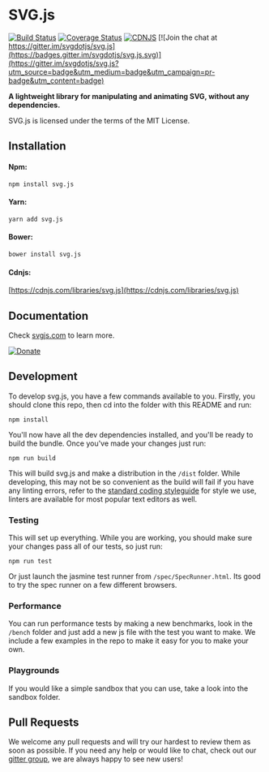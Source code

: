 # SVG.js

[![Build Status](https://travis-ci.org/svgdotjs/svg.js.svg?branch=master)](https://travis-ci.org/svgdotjs/svg.js)
[![Coverage Status](https://coveralls.io/repos/github/svgdotjs/svg.js/badge.svg?branch=master)](https://coveralls.io/github/svgdotjs/svg.js?branch=master)
[![CDNJS](https://img.shields.io/cdnjs/v/svg.js.svg)](https://cdnjs.com/libraries/svg.js)
[![Join the chat at https://gitter.im/svgdotjs/svg.js](https://badges.gitter.im/svgdotjs/svg.js.svg)](https://gitter.im/svgdotjs/svg.js?utm_source=badge&utm_medium=badge&utm_campaign=pr-badge&utm_content=badge)

__A lightweight library for manipulating and animating SVG, without any dependencies.__

SVG.js is licensed under the terms of the MIT License.

## Installation

#### Npm:

`npm install svg.js`

#### Yarn:

`yarn add svg.js`


#### Bower:

`bower install svg.js`

#### Cdnjs:

[https://cdnjs.com/libraries/svg.js](https://cdnjs.com/libraries/svg.js)

## Documentation
Check [svgjs.com](https://svgjs.com) to learn more.

[![Donate](https://img.shields.io/badge/Donate-PayPal-green.svg)](https://www.paypal.com/cgi-bin/webscr?cmd=_donations&business=pay%40woutfierens.com&lc=US&item_name=SVG.JS&currency_code=EUR&bn=PP-DonationsBF%3Abtn_donate_74x21.png%3ANonHostedGuest)

## Development

To develop svg.js, you have a few commands available to you. Firstly, you should clone this repo, then cd into the folder with this README and run:

    npm install

You'll now have all the dev dependencies installed, and you'll be ready to build the bundle. Once you've made your changes just run:

    npm run build

This will build svg.js and make a distribution in the `/dist` folder. While developing, this may not be so convenient as the build will fail if you have any linting errors, refer to the [standard coding styleguide](https://standardjs.com/) for style we use, linters are available for most popular text editors as well.

### Testing

This will set up everything. While you are working, you should make sure your changes pass all of our tests, so just run:

    npm run test

Or just launch the jasmine test runner from `/spec/SpecRunner.html`. Its good to try the spec runner on a few different browsers.

### Performance

You can run performance tests by making a new benchmarks, look in the `/bench` folder and just add a new js file with the test you want to make. We include a few examples in the repo to make it easy for you to make your own.

### Playgrounds

If you would like a simple sandbox that you can use, take a look into the sandbox folder.

## Pull Requests

We welcome any pull requests and will try our hardest to review them as soon as possible. If you need any help or would like to chat, check out our [gitter group](https://gitter.im/svgdotjs/svg.js?utm_source=badge&utm_medium=badge&utm_campaign=pr-badge&utm_content=badge), we are always happy to see new users!
